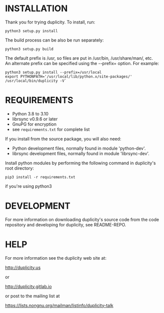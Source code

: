 # INSTALLATION

Thank you for trying duplicity.  To install, run:
```
python3 setup.py install
```

The build process can be also be run separately:
```
python3 setup.py build
```

The default prefix is /usr, so files are put in /usr/bin,
/usr/share/man/, etc.  An alternate prefix can be specified
using the --prefix=<prefix> option.  For example:
```
python3 setup.py install --prefix=/usr/local
export PYTHONPATH='/usr/local/lib/python.x/site-packages/'
/usr/local/bin/duplicity -V`
```

# REQUIREMENTS

 * Python 3.8 to 3.10
 * librsync v0.9.6 or later
 * GnuPG for encryption
 * see `requirements.txt` for complete list

If you install from the source package, you will also need:

 * Python development files, normally found in module 'python-dev'.
 * librsync development files, normally found in module 'librsync-dev'.
 
Install python modules by performing the following command in duplicity's root directory:
```
pip3 install -r requirements.txt
```
if you're using python3

# DEVELOPMENT

For more information on downloading duplicity's source code from the
code repository and developing for duplicity, see README-REPO.

# HELP

For more information see the duplicity web site at:

  http://duplicity.us

  or

  http://duplicity.gitlab.io

or post to the mailing list at

  https://lists.nongnu.org/mailman/listinfo/duplicity-talk
